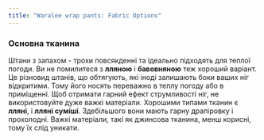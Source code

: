 ```yaml
---
title: "Waralee wrap pants: Fabric Options"
---
```


### Основна тканина

Штани з запахом - трохи повсякденні та ідеально підходять для теплої погоди. Ви не помилитеся з **лляною** і **бавовняною** теж хороший варіант. Це різновид штанів, що обтягують, які іноді залишають боки ваших ніг відкритими. Тому його носять переважно в теплу погоду або в приміщенні. Щоб отримати гарний ефект струмливості ніг, не використовуйте дуже важкі матеріали. Хорошими типами тканин є **лляні**, і **лляні суміші**. Здебільшого вони мають гарну драпіровку і прохолодні. Важкі матеріали, такі як джинсова тканина, менш корисні, тому їх слід уникати.
